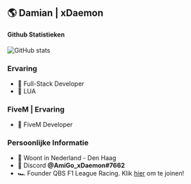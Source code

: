 ## 🌎 Damian | xDaemon

#### Github Statistieken
![GitHub stats](https://github-readme-stats.vercel.app/api?username=xDaemon070&show_icons=true&theme=omni&include_all_commits=true&locale=nl&count_private=true)
<br>

### Ervaring
- 📝 Full-Stack Developer
- 📝 LUA

### FiveM | Ervaring
- 📝 FiveM Developer

### Persoonlijke Informatie
- 🏡 Woont in Nederland - Den Haag
- 👀 Discord **@AmiGo_xDaemon#7662**
- 🏎️ Founder QBS F1 League Racing. Klik [hier](https://discord.gg/x52DBUPydW) om te joinen!

